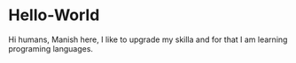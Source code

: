 # Hello-World
Hi humans,
Manish here, I like to upgrade my skilla and for that I am learning programing languages.
